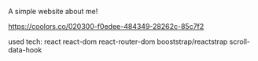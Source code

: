 A simple website about me!

https://coolors.co/020300-f0edee-484349-28262c-85c7f2

used tech:
react
react-dom
react-router-dom
booststrap/reactstrap
scroll-data-hook